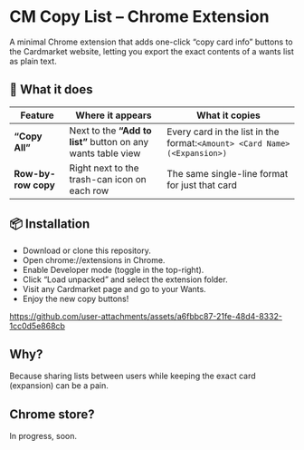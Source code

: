 # CM Copy List – Chrome Extension
A minimal Chrome extension that adds one-click “copy card info” buttons to the Cardmarket website, letting you export the exact contents of a wants list as plain text.



## 🚀 What it does
| Feature             | Where it appears                                       | What it copies                                                                |
| ------------------- | ------------------------------------------------------ | ----------------------------------------------------------------------------- |
| **“Copy All”**      | Next to the **“Add to list”** button on any wants table view | Every card in the list in the format:`<Amount> <Card Name> (<Expansion>)`     |
| **Row-by-row copy** | Right next to the trash-can icon on each row           | The same single-line format for just that card                                |

## 📦 Installation
- Download or clone this repository.
- Open chrome://extensions in Chrome.
- Enable Developer mode (toggle in the top-right).
- Click “Load unpacked” and select the extension folder.
- Visit any Cardmarket page and go to your Wants.
- Enjoy the new copy buttons!




https://github.com/user-attachments/assets/a6fbbc87-21fe-48d4-8332-1cc0d5e868cb





  ## Why?
Because sharing lists between users while keeping the exact card (expansion) can be a pain.
## Chrome store?
In progress, soon.

